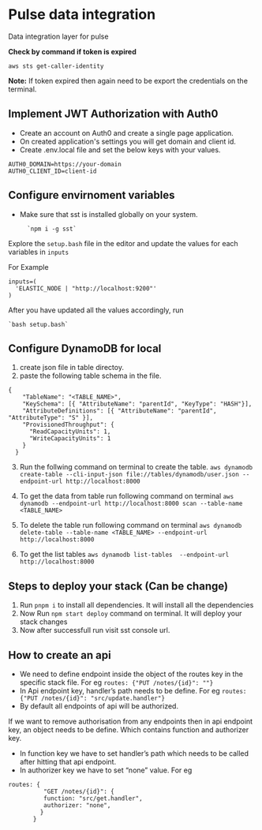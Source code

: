 # Pulse data integration

Data integration layer for pulse

**Check by command if token is expired**

```
aws sts get-caller-identity
```

**Note:** If token expired then again need to be export the credentials on the terminal.

## Implement JWT Authorization with Auth0

- Create an account on Auth0 and create a single page application.
- On created application's settings you will get domain and client id.
- Create .env.local file and set the below keys with your values.

```
AUTH0_DOMAIN=https://your-domain
AUTH0_CLIENT_ID=client-id
```

## Configure envirnoment variables

- Make sure that sst is installed globally on your system.

        `npm i -g sst`

Explore the `setup.bash` file in the editor and update the values for each variables in
`inputs`

For Example

```
inputs=(
  'ELASTIC_NODE | "http://localhost:9200"'
)
```

After you have updated all the values accordingly, run

    `bash setup.bash`

## Configure DynamoDB for local

1. create json file in table directoy.
2. paste the following table schema in the file.

```
{
    "TableName": "<TABLE_NAME>",
    "KeySchema": [{ "AttributeName": "parentId", "KeyType": "HASH"}],
    "AttributeDefinitions": [{ "AttributeName": "parentId", "AttributeType": "S" }],
    "ProvisionedThroughput": {
      "ReadCapacityUnits": 1,
      "WriteCapacityUnits": 1
    }
  }
```

3. Run the follwing command on terminal to create the table.
   `aws dynamodb create-table --cli-input-json file://tables/dynamodb/user.json --endpoint-url http://localhost:8000`

4. To get the data from table run following command on terminal
   `aws dynamodb --endpoint-url http://localhost:8000 scan --table-name <TABLE_NAME>`

5. To delete the table run following command on terminal
   `aws dynamodb delete-table --table-name <TABLE_NAME> --endpoint-url http://localhost:8000`

6. To get the list tables
   `aws dynamodb list-tables  --endpoint-url http://localhost:8000`

## Steps to deploy your stack (Can be change)

1. Run `pnpm i` to install all dependencies. It will install all the dependencies
2. Now Run `npm start deploy` command on terminal. It will deploy your stack changes
3. Now after successfull run visit sst console url.

## How to create an api

- We need to define endpoint inside the object of the routes key in the specific stack file.
  For eg `routes: {"PUT /notes/{id}": ""}`
- In Api endpoint key, handler’s path needs to be define.
  For eg `routes: {"PUT /notes/{id}": "src/update.handler"}`
- By default all endpoints of api will be authorized.

If we want to remove authorisation from any endpoints then in api endpoint key, an object needs to be define.
Which contains function and authorizer key.

- In function key we have to set handler’s path which needs to be called after hitting that api endpoint.
- In authorizer key we have to set “none” value.
  For eg

```
routes: {
          "GET /notes/{id}": {
          function: "src/get.handler",
          authorizer: "none",
         }
       }
```
